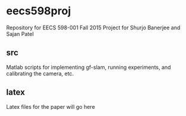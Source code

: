 # eecs598proj
Repository for EECS 598-001 Fall 2015 Project for Shurjo Banerjee and Sajan Patel


## src
Matlab scripts for implementing gf-slam, running experiments, and calibrating the camera, etc.

## latex
Latex files for the paper will go here

